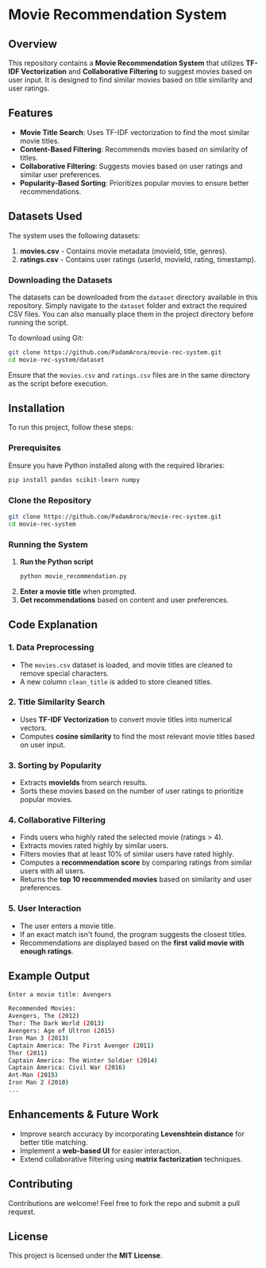 # Movie Recommendation System

## Overview
This repository contains a **Movie Recommendation System** that utilizes **TF-IDF Vectorization** and **Collaborative Filtering** to suggest movies based on user input. It is designed to find similar movies based on title similarity and user ratings.

## Features
- **Movie Title Search**: Uses TF-IDF vectorization to find the most similar movie titles.
- **Content-Based Filtering**: Recommends movies based on similarity of titles.
- **Collaborative Filtering**: Suggests movies based on user ratings and similar user preferences.
- **Popularity-Based Sorting**: Prioritizes popular movies to ensure better recommendations.

## Datasets Used
The system uses the following datasets:
1. **movies.csv** - Contains movie metadata (movieId, title, genres).
2. **ratings.csv** - Contains user ratings (userId, movieId, rating, timestamp).

### Downloading the Datasets
The datasets can be downloaded from the `dataset` directory available in this repository. Simply navigate to the `dataset` folder and extract the required CSV files. You can also manually place them in the project directory before running the script.

To download using Git:
```bash
git clone https://github.com/PadamArora/movie-rec-system.git
cd movie-rec-system/dataset
```
Ensure that the `movies.csv` and `ratings.csv` files are in the same directory as the script before execution.

## Installation
To run this project, follow these steps:

### Prerequisites
Ensure you have Python installed along with the required libraries:
```bash
pip install pandas scikit-learn numpy
```

### Clone the Repository
```bash
git clone https://github.com/PadamArora/movie-rec-system.git
cd movie-rec-system
```

### Running the System
1. **Run the Python script**
   ```bash
   python movie_recommendation.py
   ```
2. **Enter a movie title** when prompted.
3. **Get recommendations** based on content and user preferences.

## Code Explanation

### 1. Data Preprocessing
- The `movies.csv` dataset is loaded, and movie titles are cleaned to remove special characters.
- A new column `clean_title` is added to store cleaned titles.

### 2. Title Similarity Search
- Uses **TF-IDF Vectorization** to convert movie titles into numerical vectors.
- Computes **cosine similarity** to find the most relevant movie titles based on user input.

### 3. Sorting by Popularity
- Extracts **movieIds** from search results.
- Sorts these movies based on the number of user ratings to prioritize popular movies.

### 4. Collaborative Filtering
- Finds users who highly rated the selected movie (ratings > 4).
- Extracts movies rated highly by similar users.
- Filters movies that at least 10% of similar users have rated highly.
- Computes a **recommendation score** by comparing ratings from similar users with all users.
- Returns the **top 10 recommended movies** based on similarity and user preferences.

### 5. User Interaction
- The user enters a movie title.
- If an exact match isn't found, the program suggests the closest titles.
- Recommendations are displayed based on the **first valid movie with enough ratings**.

## Example Output
```bash
Enter a movie title: Avengers

Recommended Movies:
Avengers, The (2012)
Thor: The Dark World (2013)
Avengers: Age of Ultron (2015)
Iron Man 3 (2013)
Captain America: The First Avenger (2011)
Thor (2011)
Captain America: The Winter Soldier (2014)
Captain America: Civil War (2016)
Ant-Man (2015)
Iron Man 2 (2010)
...
```

## Enhancements & Future Work
- Improve search accuracy by incorporating **Levenshtein distance** for better title matching.
- Implement a **web-based UI** for easier interaction.
- Extend collaborative filtering using **matrix factorization** techniques.

## Contributing
Contributions are welcome! Feel free to fork the repo and submit a pull request.

## License
This project is licensed under the **MIT License**.
